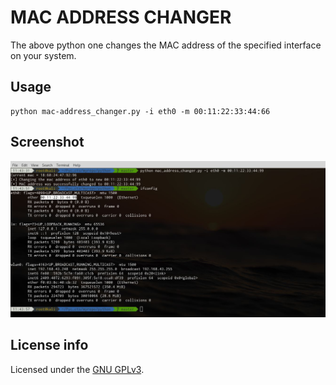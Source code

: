 # MAC ADDRESS CHANGER

The above python one changes the MAC address of the specified interface on your system.

## Usage

```
python mac-address_changer.py -i eth0 -m 00:11:22:33:44:66
```

## Screenshot

<img src ="images/Sample.jpeg" >

## License info

Licensed under the [GNU GPLv3](LICENSE).



